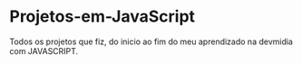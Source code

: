 # Projetos-em-JavaScript
 Todos os projetos que fiz, do inicio ao fim do meu aprendizado na devmidia com JAVASCRIPT.
